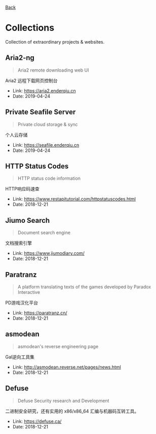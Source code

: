[Back](https://enderqiu.github.io/)
# Collections
Collection of extraordinary projects & websites.

## Aria2-ng
> Aria2 remote downloading web UI


Aria2 远程下载网页控制台
- Link: <https://aria2.enderqiu.cn>
- Date: 2019-04-24

## Private Seafile Server
> Private cloud storage & sync


个人云存储
- Link: <https://seafile.enderqiu.cn>
- Date: 2019-04-24

## HTTP Status Codes
> HTTP status code information


HTTP响应码速查
- Link: <https://www.restapitutorial.com/httpstatuscodes.html>
- Date: 2018-12-21

## Jiumo Search
> Document search engine

文档搜索引擎
- Link: <https://www.jiumodiary.com/>
- Date: 2018-12-21

## Paratranz
> A platform translating texts of the games developed by Paradox Interactive


PD游戏汉化平台
- Link: <https://paratranz.cn/>
- Date: 2018-12-21

## asmodean
> asmodean's reverse engineering page


Gal逆向工具集
- Link: <http://asmodean.reverse.net/pages/news.html>
- Date: 2018-12-21

## Defuse
> Defuse Security research and Development


二进制安全研究，还有实用的 x86/x86_64 汇编与机器码互转工具。
- Link: <https://defuse.ca/>
- Date: 2018-12-21

